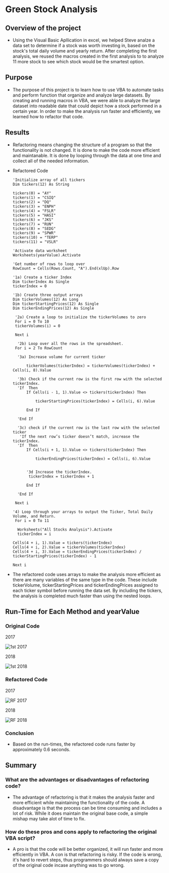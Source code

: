 # Green Stock Analysis 

## Overview of the project
- Using the Visual Basic Apllication in excel, we helped Steve analze a data set to determine if a stock was worth investing in, based on the stock's total daily volume and yearly return. After completing the first analysis, we reused the macros created in the first analysis to to analyze 11 more stock to see which stock would be the smartest option.

## Purpose
- The purpose of this project is to learn how to use VBA to automate tasks and perform function that organize and analyze large datasets. By creating and running macros in VBA, we were able to analyze the large dataset into readable date that could depict how a stock performed in a certain year. In order to make the analysis run faster and efficiently, we learned how to refactor that code. 

## Results
- Refactoring means changing the structure of a program so that the functionality is not changed. It is done to make the code more efficient and maintanable. It is done by looping through the data at one time and collect all of the needed information. 
- Refactored Code

      'Initialize array of all tickers
      Dim tickers(12) As String

      tickers(0) = "AY"
      tickers(1) = "CSIQ"
      tickers(2) = "DQ"
      tickers(3) = "ENPH"
      tickers(4) = "FSLR"
      tickers(5) = "HASI"
      tickers(6) = "JKS"
      tickers(7) = "RUN"
      tickers(8) = "SEDG"
      tickers(9) = "SPWR"
      tickers(10) = "TERP"
      tickers(11) = "VSLR"

      'Activate data worksheet
      Worksheets(yearValue).Activate

      'Get number of rows to loop over
      RowCount = Cells(Rows.Count, "A").End(xlUp).Row

      '1a) Create a ticker Index
      Dim tickerIndex As Single
      tickerIndex = 0

      '1b) Create three output arrays
      Dim tickerVolumes(12) As Long
      Dim tickerStartingPrices(12) As Single
      Dim tickerEndingPrices(12) As Single
    
       '2a) Create a loop to initialize the tickerVolumes to zero
       For i = 0 To 10
       tickerVolumes(i) = 0
    
       Next i
    
        '2b) Loop over all the rows in the spreadsheet.
       For i = 2 To RowCount
    
        '3a) Increase volume for current ticker
            
            tickerVolumes(tickerIndex) = tickerVolumes(tickerIndex) + Cells(i, 8).Value
             
        '3b) Check if the current row is the first row with the selected tickerIndex.
        'If  Then
            If Cells(i - 1, 1).Value <> tickers(tickerIndex) Then
                
                tickerStartingPrices(tickerIndex) = Cells(i, 6).Value
            
            End If
            
        'End If
        
        '3c) check if the current row is the last row with the selected ticker
         'If the next row’s ticker doesn’t match, increase the tickerIndex.
        'If  Then
            If Cells(i + 1, 1).Value <> tickers(tickerIndex) Then
            
                tickerEndingPrices(tickerIndex) = Cells(i, 6).Value
            

            '3d Increase the tickerIndex.
             tickerIndex = tickerIndex + 1
             
            End If
            
        'End If
    
       Next i
    
      '4) Loop through your arrays to output the Ticker, Total Daily Volume, and Return.
       For i = 0 To 11
        
        Worksheets("All Stocks Analysis").Activate
        tickerIndex = i
        
      Cells(4 + i, 1).Value = tickers(tickerIndex)
      Cells(4 + i, 2).Value = tickerVolumes(tickerIndex)
      Cells(4 + i, 3).Value = tickerEndingPrices(tickerIndex) / tickerStartingPrices(tickerIndex) - 1

      Next i

- The refactored code uses arrays to make the analysis more efficient as there are many variables of the same type in the code. These include tickerVolume, tickerStartingPrices and tickerEndingPrices assigned to each ticker symbol before running the data set. By including the tickers, the analysis is completed much faster than using the nested loops.

## Run-Time for Each Method and yearValue

### Original Code
2017


![1st 2017](https://user-images.githubusercontent.com/85714314/124399940-8d86ad80-dce4-11eb-9d1f-76be5db79147.png)

2018


![1st 2018](https://user-images.githubusercontent.com/85714314/124399959-adb66c80-dce4-11eb-9ebb-2fc31c13e2ed.png)

### Refactored Code
2017


![RF 2017](https://user-images.githubusercontent.com/85714314/124399971-c6268700-dce4-11eb-99ce-5f0a8afe2ba8.png)

2018


![RF 2018](https://user-images.githubusercontent.com/85714314/124399986-e35b5580-dce4-11eb-9db9-f6d101ccc69f.png)


### Conclusion
- Based on the run-times, the refactored code runs faster by approximately 0.6 seconds.


## Summary
### What are the advantages or disadvantages of refactoring code?
 - The advantage of refactoring is that it makes the analysis faster and more efficient while maintaining the functionality of the code. A disadvantage is that the process can be time consuming and includes a lot of risk. While it does maintain the original base code, a simple mishap may take alot of time to fix.

### How do these pros and cons apply to refactoring the original VBA script?
 - A pro is that the code will be better organized, it will run faster and more efficiently in VBA. A con is that refactoring is risky. If the code is wrong, it's hard to revert steps, thus programmers should always save a copy of the original code incase anything was to go wrong.
